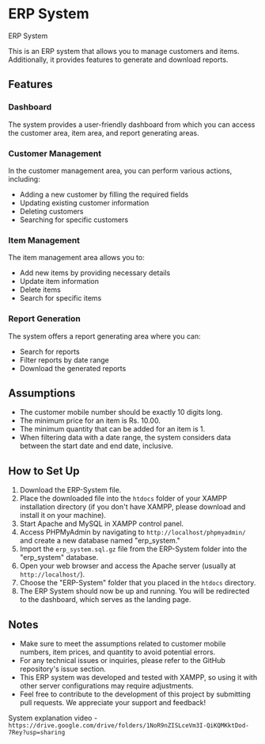 # ERP System
ERP System

This is an ERP system that allows you to manage customers and items. Additionally, it provides features to generate and download reports.

## Features

### Dashboard

The system provides a user-friendly dashboard from which you can access the customer area, item area, and report generating areas.

### Customer Management

In the customer management area, you can perform various actions, including:
- Adding a new customer by filling the required fields
- Updating existing customer information
- Deleting customers
- Searching for specific customers

### Item Management

The item management area allows you to:
- Add new items by providing necessary details
- Update item information
- Delete items
- Search for specific items

### Report Generation

The system offers a report generating area where you can:
- Search for reports
- Filter reports by date range
- Download the generated reports

## Assumptions

- The customer mobile number should be exactly 10 digits long.
- The minimum price for an item is Rs. 10.00.
- The minimum quantity that can be added for an item is 1.
- When filtering data with a date range, the system considers data between the start date and end date, inclusive.

## How to Set Up

1. Download the ERP-System file.
2. Place the downloaded file into the `htdocs` folder of your XAMPP installation directory (if you don't have XAMPP, please download and install it on your machine).
3. Start Apache and MySQL in XAMPP control panel.
4. Access PHPMyAdmin by navigating to `http://localhost/phpmyadmin/` and create a new database named "erp_system."
5. Import the `erp_system.sql.gz` file from the ERP-System folder into the "erp_system" database.
6. Open your web browser and access the Apache server (usually at `http://localhost/`).
7. Choose the "ERP-System" folder that you placed in the `htdocs` directory.
8. The ERP System should now be up and running. You will be redirected to the dashboard, which serves as the landing page.

## Notes

- Make sure to meet the assumptions related to customer mobile numbers, item prices, and quantity to avoid potential errors.
- For any technical issues or inquiries, please refer to the GitHub repository's issue section.
- This ERP system was developed and tested with XAMPP, so using it with other server configurations may require adjustments.
- Feel free to contribute to the development of this project by submitting pull requests. We appreciate your support and feedback!

System explanation video - `https://drive.google.com/drive/folders/1NoR9nZISLceVm3I-QiKQMKktDod-7Rey?usp=sharing`
